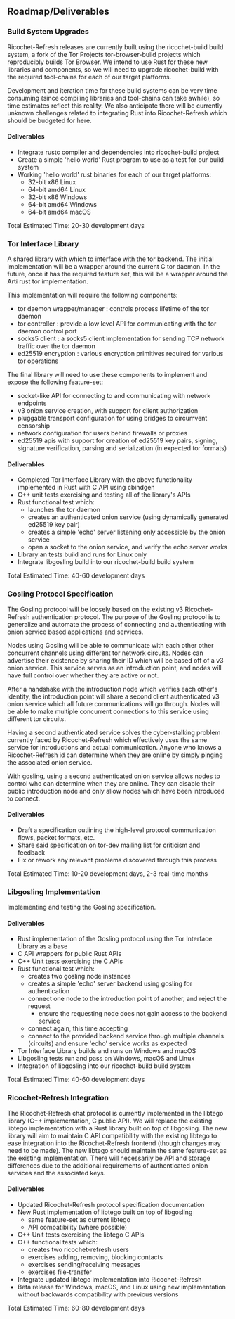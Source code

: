 ## Roadmap/Deliverables

### Build System Upgrades

Ricochet-Refresh releases are currently built using the ricochet-build build system, a fork of the Tor Projects tor-browser-build projects which reproducibly builds Tor Browser. We intend to use Rust for these new libraries and components, so we will need to upgrade ricochet-build with the required tool-chains for each of our target platforms.

Development and iteration time for these build systems can be very time consuming (since compiling libraries and tool-chains can take awhile), so time estimates reflect this reality. We also anticipate there will be currently unknown challenges related to integrating Rust into Ricochet-Refresh which should be budgeted for here.

#### Deliverables

- Integrate rustc compiler and dependencies into ricochet-build project
- Create a simple 'hello world' Rust program to use as a test for our build system
- Working 'hello world' rust binaries for each of our target platforms:
    - 32-bit x86 Linux
    - 64-bit amd64 Linux
    - 32-bit x86 Windows
    - 64-bit amd64 Windows
    - 64-bit amd64 macOS

Total Estimated Time: 20-30 development days

### Tor Interface Library

A shared library with which to interface with the tor backend. The initial implementation will be a wrapper around the current C tor daemon. In the future, once it has the required feature set, this will be a wrapper around the Arti rust tor implementation.

This implementation will require the following components:

- tor daemon wrapper/manager : controls process lifetime of the tor daemon
- tor controller : provide a low level API for communicating with the tor daemon control port
- socks5 client : a socks5 client implementation for sending TCP network traffic over the tor daemon
- ed25519 encryption : various encryption primitives required for various tor operations

The final library will need to use these components to implement and expose the following feature-set:

- socket-like API for connecting to and communicating with network endpoints
- v3 onion service creation, with support for client authorization
- pluggable transport configuration for using bridges to circumvent censorship
- network configuration for users behind firewalls or proxies
- ed25519 apis with support for creation of ed25519 key pairs, signing,  signature verification, parsing and serialization (in expected tor formats)

#### Deliverables

- Completed Tor Interface Library with the above functionality implemented in Rust with C API using cbindgen
- C++ unit tests exercising and testing all of the library's APIs
- Rust functional test which:
    - launches the tor daemon
    - creates an authenticated onion service (using dynamically generated ed25519 key pair)
    - creates a simple 'echo' server listening only accessible by the onion service
    - open a socket to the onion service, and verify the echo server works
- Library an tests build and runs for Linux only
- Integrate libgosling build into our ricochet-build build system

Total Estimated Time: 40-60 development days

### Gosling Protocol Specification

The Gosling protocol will be loosely based on the existing v3 Ricochet-Refresh authentication protocol. The purpose of the Gosling protocol is to generalize and automate the process of connecting and authenticating with onion service based applications and services.

Nodes using Gosling will be able to communicate with each other other concurrent channels using different tor network circuits. Nodes can advertise their existence by sharing their ID which will be based off of a v3 onion service. This service serves as an introduction point, and nodes will have full control over whether they are active or not.

After a handshake with the introduction node which verifies each other's identity, the introduction point will share a second client authenticated v3 onion service which all future communications will go through. Nodes will be able to make multiple concurrent connections to this service using different tor circuits.

Having a second authenticated service solves the cyber-stalking problem currently faced by Ricochet-Refresh which effectively uses the same service for introductions and actual communication. Anyone who knows a Ricochet-Refresh id can determine when they are online by simply pinging the associated onion service.

With gosling, using a second authenticated onion service allows nodes to control who can determine when they are online. They can disable their public introduction node and only allow nodes which have been introduced to connect.

#### Deliverables

- Draft a specification outlining the high-level protocol communication flows, packet formats, etc.
- Share said specification on tor-dev mailing list for criticism and feedback
- Fix or rework any relevant problems discovered through this process

Total Estimated Time: 10-20 development days, 2-3 real-time months

### Libgosling Implementation

Implementing and testing the Gosling specification.

#### Deliverables

- Rust implementation of the Gosling protocol using the Tor Interface Library as a base
- C API wrappers for public Rust APIs
- C++ Unit tests exercising the C APIs
- Rust functional test which:
    - creates two gosling node instances
    - creates a simple 'echo' server backend using gosling for authentication
    - connect one node to the introduction point of another, and reject the request
        - ensure the requesting node does not gain access to the backend service
    - connect again, this time accepting
    - connect to the provided backend service through multiple channels (circuits) and ensure 'echo' service works as expected
- Tor Interface Library builds and runs on Windows and macOS
- Libgosling tests run and pass on Windows, macOS and Linux
- Integration of libgosling into our ricochet-build build system

Total Estimated Time: 40-60 development days

### Ricochet-Refresh Integration

The Ricochet-Refresh chat protocol is currently implemented in the libtego library (C++ implementation, C public API). We will replace the existing libtego implementation with a Rust library built on top of libgosling. The new library will aim to maintain C API compatibility with the existing libtego to ease integration into the Ricochet-Refresh frontend (though changes may need to be made). The new libtego should maintain the same feature-set as the existing implementation. There will necessarily be API and storage differences due to the additional requirements of authenticated onion services and the associated keys.

#### Deliverables

- Updated Ricochet-Refresh protocol specification documentation
- New Rust implementation of libtego built on top of libgosling
    - same feature-set as current libtego
    - API compatibility (where possible)
- C++ Unit tests exercising the libtego C APIs
- C++ functional tests which:
    - creates two ricochet-refresh users
    - exercises adding, removing, blocking contacts
    - exercises sending/receiving messages
    - exercises file-transfer
- Integrate updated libtego implementation into Ricochet-Refresh
- Beta release for Windows, macOS, and Linux using new implementation without backwards compatibility with previous versions

Total Estimated Time: 60-80 development days
